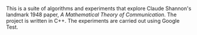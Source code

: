 This is a suite of algorithms and experiments that explore Claude Shannon's landmark 1948 paper, _A Mathematical Theory of Communication_.  The project is written in C++.  The experiments are carried out using Google Test.